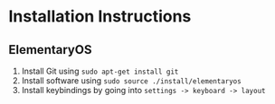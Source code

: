 # Installation Instructions

## ElementaryOS

1. Install Git using `sudo apt-get install git`
2. Install software using `sudo source ./install/elementaryos`
3. Install keybindings by going into `settings -> keyboard -> layout`
